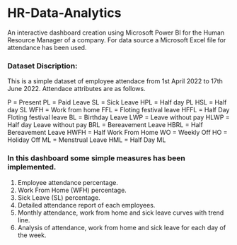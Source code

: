 # HR-Data-Analytics
An interactive dashboard creation using Microsoft Power BI for the Human Resource Manager of a company. For data source a Microsoft Excel file for attendance has been used. 

### Dataset Discription:
This is a simple dataset of employee attendace from 1st April 2022 to 17th June 2022. Attendace attributes are as follows. 
	
P = Present 
PL = Paid Leave 
SL = Sick Leave 
HPL = Half day PL 
HSL = Half day SL
WFH = Work from home 
FFL = Floting festival leave 
HFFL = Half Day Floting festival leave 
BL = Birthday Leave 
LWP = Leave without pay
HLWP = Half day Leave without pay
BRL = Bereavement Leave
HBRL = Half Bereavement Leave
HWFH = Half Work From Home
WO = Weekly Off
HO = Holiday Off
ML = Menstrual Leave
HML = Half Day ML

### In this dashboard some simple measures has been implemented. 
  1. Employee attendance percentage. 
  2. Work From Home (WFH) percentage. 
  3. Sick Leave (SL) percentage. 
  4. Detailed attendance report of each employees. 
  5. Monthly attendance, work from home and sick leave curves with trend line. 
  6. Analysis of attendance, work from home and sick leave for each day of the week. 

